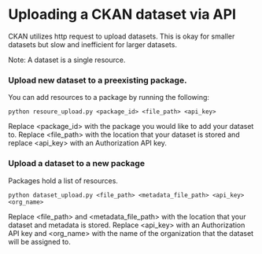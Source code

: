 # Uploading a CKAN dataset  via API

CKAN utilizes http request to upload datasets. This is okay for smaller datasets but slow and inefficient for larger datasets.

Note: A dataset is a single resource.

### Upload new dataset to a preexisting package.

 You can add resources to a package by running the following:

```
python resoure_upload.py <package_id> <file_path> <api_key>
```

Replace <package_id> with the package you would like to add your dataset to. Replace <file_path> with the location that your dataset is stored and replace <api_key> with an Authorization API key.


### Upload a dataset to a new package
Packages hold a list of resources.
```
python dataset_upload.py <file_path> <metadata_file_path> <api_key> <org_name>
```
Replace <file_path> and <metadata_file_path> with the location that your dataset and metadata is stored. Replace <api_key> with an Authorization API key and <org_name> with the name of the organization that the dataset will be assigned to. 
